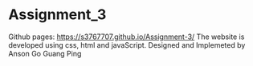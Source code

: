 # Assignment_3
Github pages: https://s3767707.github.io/Assignment-3/
The website is developed using css, html and javaScript.
Designed and Implemeted by Anson Go Guang Ping 
